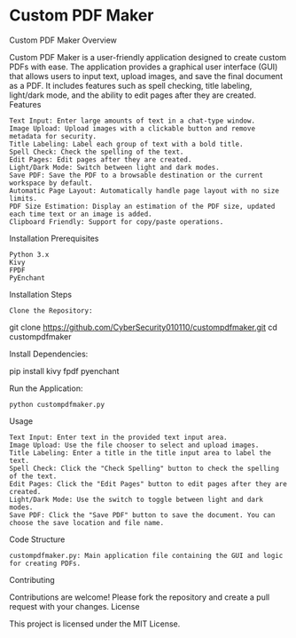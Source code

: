 # Custom PDF Maker
 Custom PDF Maker
Overview

Custom PDF Maker is a user-friendly application designed to create custom PDFs with ease. The application provides a graphical user interface (GUI) that allows users to input text, upload images, and save the final document as a PDF. It includes features such as spell checking, title labeling, light/dark mode, and the ability to edit pages after they are created.
Features

    Text Input: Enter large amounts of text in a chat-type window.
    Image Upload: Upload images with a clickable button and remove metadata for security.
    Title Labeling: Label each group of text with a bold title.
    Spell Check: Check the spelling of the text.
    Edit Pages: Edit pages after they are created.
    Light/Dark Mode: Switch between light and dark modes.
    Save PDF: Save the PDF to a browsable destination or the current workspace by default.
    Automatic Page Layout: Automatically handle page layout with no size limits.
    PDF Size Estimation: Display an estimation of the PDF size, updated each time text or an image is added.
    Clipboard Friendly: Support for copy/paste operations.

Installation
Prerequisites

    Python 3.x
    Kivy
    FPDF
    PyEnchant

Installation Steps

    Clone the Repository:

git clone https://github.com/CyberSecurity010110/custompdfmaker.git
cd custompdfmaker

Install Dependencies:

pip install kivy fpdf pyenchant

Run the Application:

    python custompdfmaker.py

Usage

    Text Input: Enter text in the provided text input area.
    Image Upload: Use the file chooser to select and upload images.
    Title Labeling: Enter a title in the title input area to label the text.
    Spell Check: Click the "Check Spelling" button to check the spelling of the text.
    Edit Pages: Click the "Edit Pages" button to edit pages after they are created.
    Light/Dark Mode: Use the switch to toggle between light and dark modes.
    Save PDF: Click the "Save PDF" button to save the document. You can choose the save location and file name.

Code Structure

    custompdfmaker.py: Main application file containing the GUI and logic for creating PDFs.

Contributing

Contributions are welcome! Please fork the repository and create a pull request with your changes.
License

This project is licensed under the MIT License.
